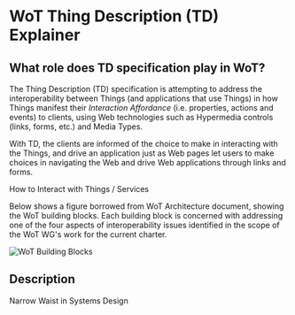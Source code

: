 # WoT Thing Description (TD) Explainer

## What role does TD specification play in WoT?



The Thing Description (TD) specification is attempting to address the interoperability between Things (and applications that use Things) in how Things manifest their *Interaction Affordance* (i.e. properties, actions and events) to clients, using Web technologies such as Hypermedia controls (links, forms, etc.) and Media Types.  

With TD, the clients are informed of the choice to make in interacting with the Things, and drive an application just as Web pages let users to make choices in navigating the Web and drive Web applications through links and forms.

How to Interact with Things / Services

Below shows a figure borrowed from WoT Architecture document, showing the WoT building blocks. Each building block is concerned with addressing one of the four aspects of interoperability issues identified in the scope of the WoT WG's work for the current charter.

![WoT Building Blocks](https://cdn.staticaly.com/gh/w3c/wot-architecture/ce8a2b8624ffd60d913cd7aa2d36ad321e605ed7/images/wot-building-blocks.png)

## Description

Narrow Waist in Systems Design
